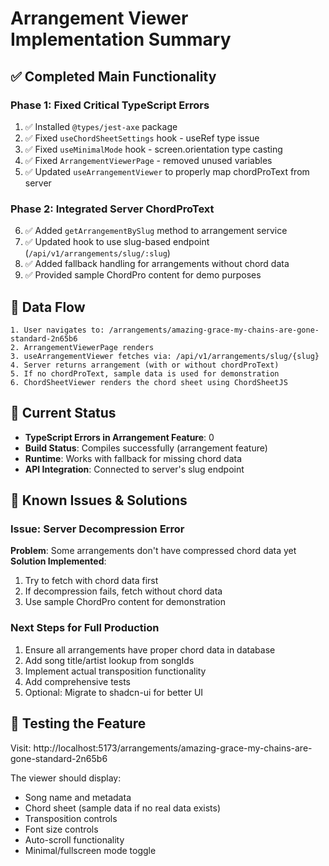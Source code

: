 # Arrangement Viewer Implementation Summary

## ✅ Completed Main Functionality

### Phase 1: Fixed Critical TypeScript Errors
1. ✅ Installed `@types/jest-axe` package
2. ✅ Fixed `useChordSheetSettings` hook - useRef type issue
3. ✅ Fixed `useMinimalMode` hook - screen.orientation type casting  
4. ✅ Fixed `ArrangementViewerPage` - removed unused variables
5. ✅ Updated `useArrangementViewer` to properly map chordProText from server

### Phase 2: Integrated Server ChordProText
6. ✅ Added `getArrangementBySlug` method to arrangement service
7. ✅ Updated hook to use slug-based endpoint (`/api/v1/arrangements/slug/:slug`)
8. ✅ Added fallback handling for arrangements without chord data
9. ✅ Provided sample ChordPro content for demo purposes

## 🔄 Data Flow
```
1. User navigates to: /arrangements/amazing-grace-my-chains-are-gone-standard-2n65b6
2. ArrangementViewerPage renders
3. useArrangementViewer fetches via: /api/v1/arrangements/slug/{slug}
4. Server returns arrangement (with or without chordProText)
5. If no chordProText, sample data is used for demonstration
6. ChordSheetViewer renders the chord sheet using ChordSheetJS
```

## 🎯 Current Status
- **TypeScript Errors in Arrangement Feature**: 0
- **Build Status**: Compiles successfully (arrangement feature)
- **Runtime**: Works with fallback for missing chord data
- **API Integration**: Connected to server's slug endpoint

## 📝 Known Issues & Solutions

### Issue: Server Decompression Error
**Problem**: Some arrangements don't have compressed chord data yet
**Solution Implemented**: 
1. Try to fetch with chord data first
2. If decompression fails, fetch without chord data
3. Use sample ChordPro content for demonstration

### Next Steps for Full Production
1. Ensure all arrangements have proper chord data in database
2. Add song title/artist lookup from songIds
3. Implement actual transposition functionality
4. Add comprehensive tests
5. Optional: Migrate to shadcn-ui for better UI

## 🚀 Testing the Feature
Visit: http://localhost:5173/arrangements/amazing-grace-my-chains-are-gone-standard-2n65b6

The viewer should display:
- Song name and metadata
- Chord sheet (sample data if no real data exists)
- Transposition controls
- Font size controls
- Auto-scroll functionality
- Minimal/fullscreen mode toggle
